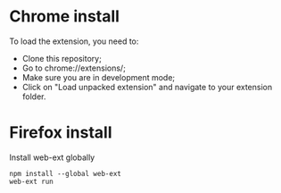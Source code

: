 # Chrome install
To load the extension, you need to:

* Clone this repository;
* Go to chrome://extensions/;
* Make sure you are in development mode;
* Click on "Load unpacked extension" and navigate to your extension folder.

# Firefox install
Install web-ext globally
```
npm install --global web-ext
web-ext run
```